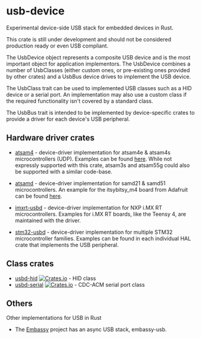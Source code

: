 usb-device
==========

Experimental device-side USB stack for embedded devices in Rust.

This crate is still under development and should not be considered production ready or even USB
compliant.

The UsbDevice object represents a composite USB device and is the most important object for
application implementors. The UsbDevice combines a number of UsbClasses (either custom ones, or
pre-existing ones provided by other crates) and a UsbBus device drives to implement the USB device.

The UsbClass trait can be used to implemented USB classes such as a HID device or a serial port. An
implementation may also use a custom class if the required functionality isn't covered by a standard
class.

The UsbBus trait is intended to be implemented by device-specific crates to provide a driver for
each device's USB peripheral.

Hardware driver crates
----------------------

* [atsam4](https://github.com/atsam-rs/atsam4-hal) - device-driver implementation for atsam4e & atsam4s microcontrollers (UDP). Examples can be found [here](https://github.com/atsam-rs/sam_xplained). While not expressly supported with this crate, atsam3s and atsam55g could also be supported with a similar code-base.

* [atsamd](https://github.com/atsamd-rs/atsamd) - device-driver implementation for samd21 & samd51 microcontrollers. An example for the
  itsybitsy_m4 board from Adafruit can be found [here](https://github.com/atsamd-rs/atsamd/blob/master/boards/itsybitsy_m4/examples/usb_serial.rs).

* [imxrt-usbd](https://github.com/imxrt-rs/imxrt-usbd) - device-driver implementation for NXP i.MX RT microcontrollers. Examples for
  i.MX RT boards, like the Teensy 4, are maintained with the driver.

* [stm32-usbd](https://github.com/stm32-rs/stm32-usbd) - device-driver implementation for multiple STM32 microcontroller families.
  Examples can be found in each individual HAL crate that implements the USB peripheral.

Class crates
------------

* [usbd-hid](https://github.com/twitchyliquid64/usbd-hid) [![Crates.io](https://img.shields.io/crates/v/usbd-hid.svg)](https://crates.io/crates/usbd-hid) - HID class
* [usbd-serial](https://github.com/mvirkkunen/usbd-serial) [![Crates.io](https://img.shields.io/crates/v/usbd-serial.svg)](https://crates.io/crates/usbd-serial) - CDC-ACM serial port class


Others
------

Other implementations for USB in Rust
* The [Embassy](https://github.com/embassy-rs/embassy) project has an async USB stack, embassy-usb.

